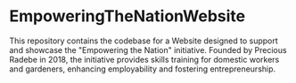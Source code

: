 # EmpoweringTheNationWebsite
This repository contains the codebase for a Website designed to support and showcase the "Empowering the Nation" initiative. Founded by Precious Radebe in 2018, the initiative provides skills training for domestic workers and gardeners, enhancing employability and fostering entrepreneurship.
